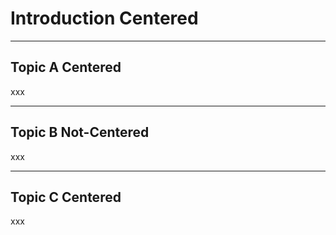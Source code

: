 # Introduction Centered

---

## Topic A Centered

xxx

---
<!-- .slide: class="center" -->

## Topic B Not-Centered

xxx

---

## Topic C Centered

xxx
